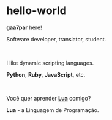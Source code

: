 # hello-world

<p><strong>gaa7par</strong> here!</p>
<p>Software developer, translator, student.</p>
<br />
<p>I like dynamic scripting languages.</p>
<p><strong>Python</strong>, <strong>Ruby</strong>, <strong>JavaScript</strong>, etc.</p>
<br />
<p>Você quer aprender <strong><a href="https://www.lua.org/">Lua</a></strong> comigo?</p>
<p><strong>Lua</strong> -  a Linguagem de Programação.</p>
